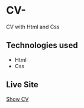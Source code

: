 # CV-

CV with Html and Css

## Technologies used
* Html
* Css

## Live Site

[Show CV](https://aygulysn.github.io/CV-/)




